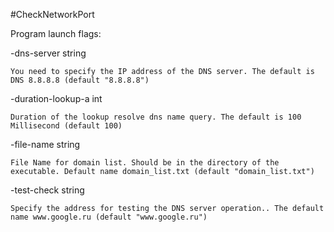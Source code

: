 #CheckNetworkPort

Program launch flags:

-dns-server string

    You need to specify the IP address of the DNS server. The default is DNS 8.8.8.8 (default "8.8.8.8")

-duration-lookup-a int

    Duration of the lookup resolve dns name query. The default is 100 Millisecond (default 100)

-file-name string

    File Name for domain list. Should be in the directory of the executable. Default name domain_list.txt (default "domain_list.txt")

-test-check string

    Specify the address for testing the DNS server operation.. The default name www.google.ru (default "www.google.ru")
